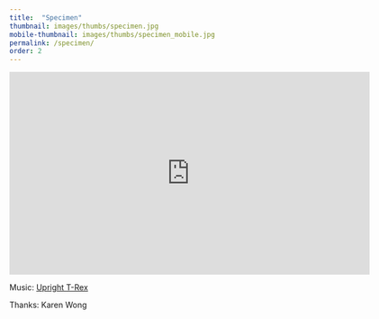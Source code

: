 ```yaml
---
title:  "Specimen"
thumbnail: images/thumbs/specimen.jpg
mobile-thumbnail: images/thumbs/specimen_mobile.jpg
permalink: /specimen/
order: 2
---
```


<div class='embed-container'>
    <iframe src="https://player.vimeo.com/video/117219930" width="640" height="360" frameborder="0" webkitallowfullscreen mozallowfullscreen allowfullscreen></iframe>
</div>

Music: [Upright T-Rex](http://uprighttrexmusic.com)

Thanks: Karen Wong

